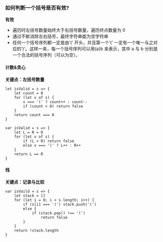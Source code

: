 ### 如何判断一个括号是否有效?

**有效**

- 遍历时左括号数量始终大于右括号数量，遍历终点数量为 0
- 通过不断消除左右括号，最终字符串能为空字符串
- 任何一个括号序列都一定是由‘(’ 开头，并且第一个‘(’ 一定有一个唯一与之对应的‘)’。这样一来，每一个括号序列可以用(a)b 来表示，其中 a 与 b 分别是一个合法的括号序列（可以为空）。

#### 计数&贪心
**关键点：左括号数量**

```
let isValid = s => {
    let count = 0
    for (let v of s) {
        v === '(' ? count++ : count--
        if (count < 0) return false
    }
    return count === 0
}

var isValid = s => {
    let L = R = 0
    for (let v of s) {
        if (L < R) return false
        else v === '(' ? L++ : R++
    }
    return L == R
}
```

#### 栈
**关键点：记录与比较**

```
var isVaild = s => {
    let stack = []
    for (let i = 0; i < s.length; i++) {
        if (s[i] === '(') stack.push('(')
        else {
            if (stack.pop() !== '(')
                return false
        }
    }
    return !stack.length
}
```
